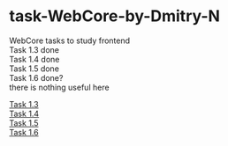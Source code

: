 # task-WebCore-by-Dmitry-N
WebCore tasks to study frontend <br/>
Task 1.3 done <br/>
Task 1.4 done <br/>
Task 1.5 done <br/>
Task 1.6 done? <br/>
there is nothing useful here

[Task 1.3](task-1.3/index.html "task 1.3")      <br/>
[Task 1.4](task-1.4/index.html "task 1.4")      <br/>
[Task 1.5](task-1.5/index.html "task 1.5")      <br/>
[Task 1.6](task-1.6/dist/index.html "task 1.5") <br/>
